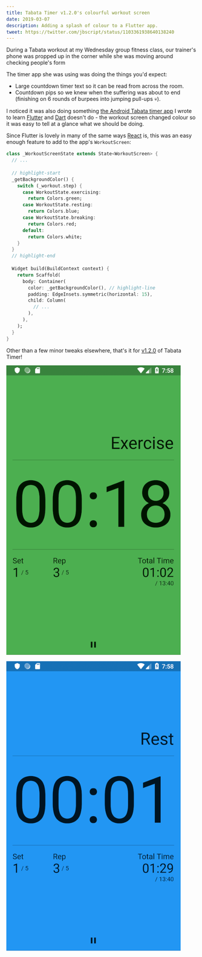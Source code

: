 ```yaml
---
title: Tabata Timer v1.2.0's colourful workout screen
date: 2019-03-07
description: Adding a splash of colour to a Flutter app.
tweet: https://twitter.com/jbscript/status/1103361938640138240
---
```


During a Tabata workout at my Wednesday group fitness class, our trainer's phone was propped up in the corner while she was moving around checking people's form

The timer app she was using was doing the things you'd expect:

- Large countdown timer text so it can be read from across the room.
- Countdown pips so we knew when the suffering was about to end (finishing on 6 rounds of burpees into jumping pull-ups 💀).

I noticed it was also doing something [the Android Tabata timer app](https://play.google.com/store/apps/details?id=jbscript.timerapp) I wrote to learn [Flutter](https://flutter.io/) and [Dart](https://www.dartlang.org) doesn't do - the workout screen changed colour so it was easy to tell at a glance what we should be doing.

Since Flutter is lovely in many of the same ways [React](https://reactjs.org/) is, this was an easy enough feature to add to the app's `WorkoutScreen`:

```dart
class _WorkoutScreenState extends State<WorkoutScreen> {
  // ...

  // highlight-start
  _getBackgroundColor() {
    switch (_workout.step) {
      case WorkoutState.exercising:
        return Colors.green;
      case WorkoutState.resting:
        return Colors.blue;
      case WorkoutState.breaking:
        return Colors.red;
      default:
        return Colors.white;
    }
  }
  // highlight-end

  Widget build(BuildContext context) {
    return Scaffold(
      body: Container(
        color: _getBackgroundColor(), // highlight-line
        padding: EdgeInsets.symmetric(horizontal: 15),
        child: Column(
          // ...
        ),
      ),
    );
  }
}

```

Other than a few minor tweaks elsewhere, that's it for [v1.2.0](https://github.com/insin/tabata_timer/releases/tag/v1.2.0) of Tabata Timer!

![Workout screen in Excercise mode, indicated by a green background](workout_exercise.png)

![Workout screen in Rest mode, indicated by a blue background](workout_rest.png)
